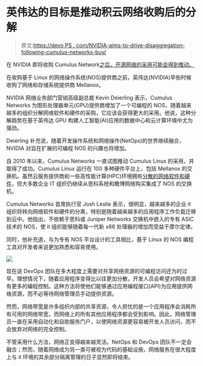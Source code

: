 # 英伟达的目标是推动积云网络收购后的分解

> 原文:[https://devo PS . com/NVIDIA-aims-to-drive-disaggregation-following-cumulus-networks-buy/](https://devops.com/nvidia-aims-to-drive-disaggregation-following-cumulus-networks-buy/)

在 NVIDIA 即将收购 Cumulus Network[之后，开源网络的采用可能会得到推动。](https://blogs.nvidia.com/blog/2020/05/04/nvidia-acquires-cumulus/)

在收购基于 Linux 的网络操作系统(NOS)提供商之前，英伟达(NVIDIA)早些时候收购了网络和存储系统提供商 Mellanox。

NVIDIA 网络业务部门营销高级副总裁 Kevin Deierling 表示，Cumulus Networks 为图形处理器单元(GPU)提供商增加了一个可编程的 NOS，随着越来越多的组织分解网络软件和硬件的采购，它应该会获得更大的采用。他说，这种分解趋势在基于英伟达 GPU 构建人工智能(AI)应用的数据中心和云计算环境中尤为强劲。

Deierling 补充说，随着开发操作系统和网络操作(NetOps)的世界继续融合，NVIDIA 对旨在扩展的可编程 NOS 的兴趣也将增加。

自 2010 年以来，Cumulus Networks 一直试图推动 Cumulus Linux 的采用，并取得了成功。Cumulus Linux 运行在 100 多种硬件平台上，包括 Mellanox 的交换机。虽然云服务提供商和一些高性能计算(HPC)环境拥有[分散的网络软件和硬件](https://devops.com/autonomous-networks-the-future-we-need-now/)，但大多数企业 IT 组织仍继续从思科系统和瞻博网络购买集成了 NOS 的交换机。

Cumulus Networks 首席执行官 Josh Leslie 表示，很明显，越来越多的企业 it 组织将转向网络软件和硬件的分离，特别是随着越来越多的应用程序工作负载迁移到云中。他指出，不依赖于思科或 Juniper Networks 交换机中嵌入的专有 ASIC 技术的 NOS，使 it 组织能够随着每一代新 x86 处理器的增加而受益于摩尔定律。

同时，他补充道，与为专有 NOS 平台设计的工具相比，基于 Linux 的 NOS 编程工具对开发者来说更加熟悉和容易使用。

![](../Images/6d30692d86a60a7db0d41be0ad7408a7.png)

现在说 DevOps 团队在多大程度上需要对共享网络资源的可编程访问还为时过早。理想情况下，随着应用程序变得比以往更加分散，开发人员会希望对网络资源有更多的编程控制。这种方法将使他们能够通过应用编程接口(API)为应用提供网络资源，而不必等待网络管理员手动提供资源。

然而，网络带宽是许多组织内部的共享资源，令人担忧的是一个应用程序会消耗所有可用的网络带宽，而网络上的所有其他应用程序都会受到影响。因此，网络管理员一直在采用自动化和自助服务门户，以使网络资源更容易被开发人员访问，而不会放弃对网络的完全控制。

不管采用什么方法，网络正变得越来越灵活。NetOps 和 DevOps 团队不一定会融合；然而，随着网络成为另一类可被视为代码的基础设施，网络服务在很大程度上与 it 环境的其余部分隔离管理的日子显然即将结束。